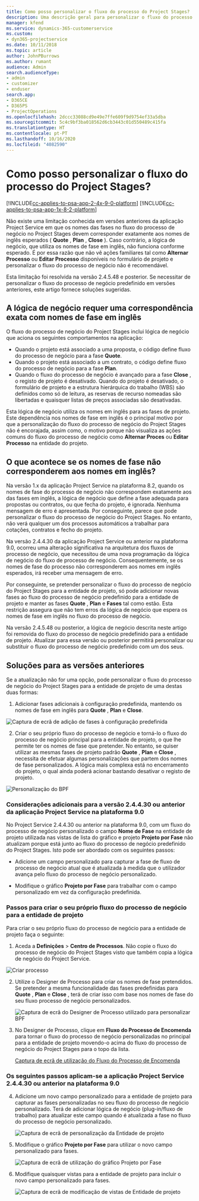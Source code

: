 ```yaml
---
title: Como posso personalizar o fluxo do processo do Project Stages?
description: Uma descrição geral para personalizar o fluxo do processo de negócio das Fases do Projeto.
manager: kfend
ms.service: dynamics-365-customerservice
ms.custom:
- dyn365-projectservice
ms.date: 10/11/2018
ms.topic: article
author: JohnPBurrows
ms.author: rumant
audience: Admin
search.audienceType:
- admin
- customizer
- enduser
search.app:
- D365CE
- D365PS
- ProjectOperations
ms.openlocfilehash: 2dccc33088cd9e49e7ffe609f9d9754ef33a5dba
ms.sourcegitcommit: 5c4c9bf3ba018562d6cb3443c01d550489c415fa
ms.translationtype: HT
ms.contentlocale: pt-PT
ms.lasthandoff: 10/16/2020
ms.locfileid: "4082590"
---
```

# <a name="how-do-i-customize-the-project-stages-business-process-flow"></a>Como posso personalizar o fluxo do processo do Project Stages?
[!INCLUDE[cc-applies-to-psa-app-2-4x-9-0-platform](../includes/cc-applies-to-psa-app-2-4x-9-0-platform.md)]
[!INCLUDE[cc-applies-to-psa-app-1x-8-2-platform](../includes/cc-applies-to-psa-app-1x-8-2-platform.md)]

Não existe uma limitação conhecida em versões anteriores da aplicação Project Service em que os nomes das fases no fluxo do processo de negócio no Project Stages devem corresponder exatamente aos nomes de inglês esperados ( **Quote** , **Plan** , **Close** ). Caso contrário, a lógica de negócio, que utiliza os nomes de fase em inglês, não funciona conforme esperado. É por essa razão que não vê ações familiares tal como **Alternar Processo** ou **Editar Processo** disponíveis no formulário de projeto e personalizar o fluxo do processo de negócio não é recomendável. 

Esta limitação foi resolvida na versão 2.4.5.48 e posterior. Se necessitar de personalizar o fluxo do processo de negócio predefinido em versões anteriores, este artigo fornece soluções sugeridas.  

## <a name="business-logic-requires-an-exact-match-with-english-stage-names"></a>A lógica de negócio requer uma correspondência exata com nomes de fase em inglês

O fluxo do processo de negócio do Project Stages inclui lógica de negócio que aciona os seguintes comportamentos na aplicação:
- Quando o projeto está associado a uma proposta, o código define fluxo do processo de negócio para a fase **Quote**.
- Quando o projeto está associado a um contrato, o código define fluxo do processo de negócio para a fase **Plan**.
- Quando o fluxo do processo de negócio é avançado para a fase **Close** , o registo de projeto é desativado. Quando do projeto é desativado, o formulário de projeto e a estrutura hierárquica do trabalho (WBS) são definidos como só de leitura, as reservas de recurso nomeadas são libertadas e quaisquer listas de preços associadas são desativadas.

Esta lógica de negócio utiliza os nomes em inglês para as fases de projeto. Este dependência nos nomes de fase em inglês é o principal motivo por que a personalização do fluxo do processo de negócio do Project Stages não é encorajada, assim como, o motivo porque não visualiza as ações comuns do fluxo do processo de negócio como **Alternar Proces** ou **Editar Processo** na entidade do projeto.

## <a name="what-happens-if-the-stage-names-dont-match-the-english-names"></a>O que acontece se os nomes de fase não corresponderem aos nomes em inglês?

Na versão 1.x da aplicação Project Service na plataforma 8.2, quando os nomes de fase do processo de negócio não correspondem exatamente aos das fases em inglês, a lógica de negócio que define a fase adequada para propostas ou contratos, ou que fecha do projeto, é ignorada. Nenhuma mensagem de erro é apresentada. Por conseguinte, parece que pode personalizar o fluxo do processo de negócio do Project Stages. No entanto, não verá qualquer um dos processos automáticos a trabalhar para cotações, contratos e fecho do projeto.

Na versão 2.4.4.30 da aplicação Project Service ou anterior na plataforma 9.0, ocorreu uma alteração significativa na arquitetura dos fluxos de processo de negócio, que necessitou de uma nova programação da lógica de negócio do fluxo de processo de negócio. Consequentemente, se os nomes de fase do processo não corresponderem aos nomes em inglês esperados, irá receber uma mensagem de erro. 

Por conseguinte, se pretender personalizar o fluxo do processo de negócio do Project Stages para a entidade de projeto, só pode adicionar novas fases ao fluxo do processo de negócio predefinido para a entidade de projeto e manter as fases **Quote** , **Plan** e **Fases** tal como estão. Esta restrição assegura que não tem erros da lógica de negócio que espera os nomes de fase em inglês no fluxo do processo de negócio.

Na versão 2.4.5.48 ou posterior, a lógica de negócio descrita neste artigo foi removida do fluxo do processo de negócio predefinido para a entidade de projeto. Atualizar para essa versão ou posterior permitirá personalizar ou substituir o fluxo do processo de negócio predefinido com um dos seus. 

## <a name="workarounds-for-earlier-versions"></a>Soluções para as versões anteriores

Se a atualização não for uma opção, pode personalizar o fluxo do processo de negócio do Project Stages para a entidade de projeto de uma destas duas formas:

1. Adicionar fases adicionais à configuração predefinida, mantendo os nomes de fase em inglês para **Quote** , **Plan** e **Close**.


![Captura de ecrã de adição de fases à configuração predefinida](media/FAQ-Customize-BPF-1.png)
 
2. Criar o seu próprio fluxo do processo de negócio e torná-lo o fluxo do processo de negócio principal para a entidade de projeto, o que lhe permite ter os nomes de fase que pretender. No entanto, se quiser utilizar as mesmas fases de projeto padrão **Quote** , **Plan** e **Close** , necessita de efetuar algumas personalizações que partem dos nomes de fase personalizados. A lógica mais complexa está no encerramento do projeto, o qual ainda poderá acionar bastando desativar o registo de projeto.

![Personalização do BPF](media/FAQ-Customize-BPF-2.png)

### <a name="additional-considerations-for-project-service-app-version-24430-or-earlier-on-platform-90"></a>Considerações adicionais para a versão 2.4.4.30 ou anterior da aplicação Project Service na plataforma 9.0

No Project Service 2.4.4.30 ou anterior na plataforma 9.0, com um fluxo do processo de negócio personalizado o campo **Nome de Fase** na entidade de projeto utilizada nas vistas de lista do gráfico e projeto **Projeto por Fase** não atualizam porque está junto ao fluxo do processo de negócio predefinido do Project Stages. Isto pode ser abordado com os seguintes passos:

- Adicione um campo personalizado para capturar a fase de fluxo de processo de negócio atual que é atualizada à medida que o utilizador avança pelo fluxo do processo de negócio personalizado.

- Modifique o gráfico **Projeto por Fase** para trabalhar com o campo personalizado em vez da configuração predefinida.

### <a name="steps-to-create-your-own-business-process-flow-for-the-project-entity"></a>Passos para criar o seu próprio fluxo do processo de negócio para a entidade de projeto

Para criar o seu próprio fluxo do processo de negócio para a entidade de projeto faça o seguinte:

1. Aceda a **Definições** > **Centro de Processos**. Não copie o fluxo do processo de negócio do Project Stages visto que também copia a lógica de negócio do Project Service.

  ![Criar processo](media/FAQ-Customize-BPF-3.png)

2. Utilize o Designer de Processo para criar os nomes de fase pretendidos. Se pretender a mesma funcionalidade das fases predefinidas para **Quote** , **Plan** e **Close** , terá de criar isso com base nos nomes de fase do seu fluxo processo de negócio personalizados.

   ![Captura de ecrã do Designer de Processo utilizado para personalizar BPF](media/FAQ-Customize-BPF-4.png) 

3. No Designer de Processo, clique em **Fluxo do Processo de Encomenda** para tornar o fluxo do processo de negócio personalizadas no principal para a entidade de projeto movendo-o acima do fluxo do processo de negócio do Project Stages para o topo da lista.


   [Captura de ecrã de utilização do Fluxo do Processo de Encomenda](media/FAQ-Customize-BPF-5-720.png)

### <a name="the-following-steps-apply-to-project-service-app-24430-or-earlier-on-the-90-platform"></a>Os seguintes passos aplicam-se a aplicação Project Service 2.4.4.30 ou anterior na plataforma 9.0

4. Adicione um novo campo personalizado para a entidade de projeto para capturar as fases personalizadas no seu fluxo do processo de negócio personalizado. Terá de adicionar lógica de negócio (plug-in/fluxo de trabalho) para atualizar este campo quando é atualizada a fase no fluxo do processo de negócio personalizado.

   ![Captura de ecrã de personalização da Entidade de projeto](media/FAQ-Customize-BPF-6-720.png)

5. Modifique o gráfico **Projeto por Fase** para utilizar o novo campo personalizado para fases.

   ![Captura de ecrã de utilização do gráfico Projeto por Fase](media/FAQ-Customize-BPF-7-720.png)

6. Modifique quaisquer vistas para a entidade de projeto para incluir o novo campo personalizado para fases.

   ![Captura de ecrã de modificação de vistas de Entidade de projeto](media/FAQ-Customize-BPF-8-720.png)

